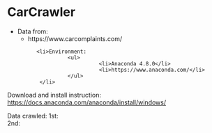 # CarCrawler

<ul>
          <li>Data from:
                    <ul><li> https://www.carcomplaints.com/</li></ul>
          </li>
          
          <li>Environment:
                    <ul>
                              <li>Anaconda 4.8.0</li>
                              <li>https://www.anaconda.com/</li>
                    </ul>
           </li>
           
</ul>
          


                    
       
          
          
Download and install instruction:<br>
          https://docs.anaconda.com/anaconda/install/windows/
          

Data crawled: 
          1st: 
<br>
          2nd: 
